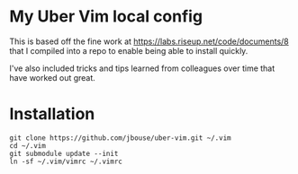 My Uber Vim local config
========================

This is based off the fine work at https://labs.riseup.net/code/documents/8
that I compiled into a repo to enable being able to install quickly.

I've also included tricks and tips learned from colleagues over time that have
worked out great.

Installation
============

    git clone https://github.com/jbouse/uber-vim.git ~/.vim
    cd ~/.vim
    git submodule update --init
    ln -sf ~/.vim/vimrc ~/.vimrc
